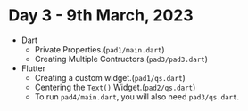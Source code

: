 # Day 3 - 9th March, 2023

* Dart
    * Private Properties.(```pad1/main.dart```)
    * Creating Multiple Contructors.(```pad3/pad3.dart```)
* Flutter
    * Creating a custom widget.(```pad1/qs.dart```)
    * Centering the ```Text()``` Widget.(```pad2/qs.dart```)
    * To run ```pad4/main.dart```, you will also need ```pad3/qs.dart```.